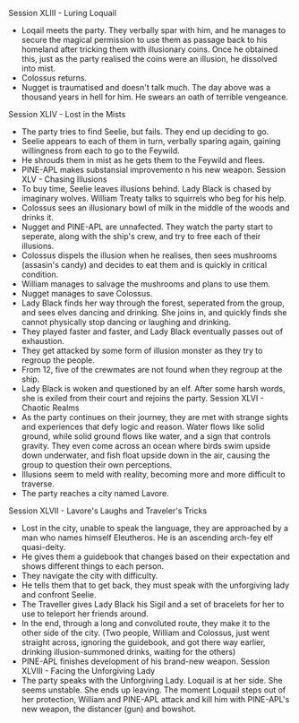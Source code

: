 Session XLIII - Luring Loquail
- Loqail meets the party. They verbally spar with him, and he manages to secure the magical permission to use them as passage back to his homeland after tricking them with illusionary coins. Once he obtained this, just as the party realised the coins were an illusion, he dissolved into mist.
- Colossus returns. 
- Nugget is traumatised and doesn't talk much. The day above was a thousand years in hell for him. He swears an oath of terrible vengeance.

Session XLIV - Lost in the Mists
- The party tries to find Seelie, but fails. They end up deciding to go.
- Seelie appears to each of them in turn, verbally sparing again, gaining willingness from each to go to the Feywild.
- He shrouds them in mist as he gets them to the Feywild and flees.
- PINE-APL makes substansial improvemento n his new weapon.
Session XLV - Chasing Illusions
- To buy time, Seelie leaves illusions behind. Lady Black is chased by imaginary wolves. William Treaty talks to squirrels who beg for his help.
- Colossus sees an illusionary bowl of milk in the middle of the woods and drinks it.
- Nugget and PINE-APL are unnafected. They watch the party start to seperate, along with the ship's crew, and try to free each of their illusions.
- Colossus dispels the illusion when he realises, then sees mushrooms (assasin's candy) and decides to eat them and is quickly in critical condition.
- William manages to salvage the mushrooms and plans to use them.
- Nugget manages to save Colossus.
- Lady Black finds her way through the forest, seperated from the group, and sees elves dancing and drinking. She joins in, and quickly finds she cannot physically stop dancing or laughing and drinking. 
- They played faster and faster, and Lady Black eventually passes out of exhaustion.
- They get attacked by some form of illusion monster as they try to regroup the people.
- From 12, five of the crewmates are not found when they regroup at the ship.
- Lady Black is woken and questioned by an elf. After some harsh words, she is exiled from their court and rejoins the party.
Session XLVI - Chaotic Realms
- As the party continues on their journey, they are met with strange sights and experiences that defy logic and reason. Water flows like solid ground, while solid ground flows like water, and a sign that controls gravity. They even come across an ocean where birds swim upside down underwater, and fish float upside down in the air, causing the group to question their own perceptions.
- Illusions seem to meld with reality, becoming more and more difficult to traverse.
- The party reaches a city named Lavore.

Session XLVII - Lavore's Laughs and Traveler's Tricks
- Lost in the city, unable to speak the language, they are approached by a man who names himself Eleutheros. He is an ascending arch-fey elf quasi-deity. 
- He gives them a guidebook that changes based on their expectation and shows different things to each person.
- They navigate the city with difficulty. 
- He tells them that to get back, they must speak with the unforgiving lady and confront Seelie.
- The Traveller gives Lady Black his Sigil and a set of bracelets for her to use to teleport her friends around.
- In the end, through a long and convoluted route, they make it to the other side of the city. (Two people, William and Colossus, just went straight across, ignoring the guidebook, and got there way earlier, drinking illusion-summoned drinks, waiting for the others)
- PINE-APL finishes development of his brand-new weapon.
Session XLVIII - Facing the Unforgiving Lady
- The party speaks with the Unforgiving Lady. Loquail is at her side. She seems unstable. She ends up leaving. The moment Loquail steps out of her protection, William and PINE-APL attack and kill him with PINE-APL's new weapon, the distancer (gun) and bowshot. 